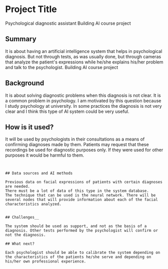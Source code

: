 # Project Title

Psychological diagnostic assistant
Building AI course project
## Summary

It is about having an artificial intelligence system that helps in psychological diagnosis. But not through tests, as was usually done, but through cameras that analyze the patient's expressions while he/she explains his/her problem and talk to the psychologist.
Building AI course project

## Background

It is about solving diagnostic problems when this diagnosis is not clear. It is a common problem in psychology. I am motivated by this question because I study psychology at university.
In some practices the diagnosis is not very clear and I think this type of AI system could be very useful.



## How is it used?

It will be used by psychologists in their consultations as a means of confirming diagnoses made by them. Patients may request that these recordings be used for diagnostic purposes only. If they were used for other purposes it would be harmful to them.
```


## Data sources and AI methods

Previous data on facial expressions of patients with certain diagnoses are needed.
There must be a lot of data of this type in the system database.
The technique that can be used is the neural network. There will be several nodes that will provide information about each of the facial characteristics analyzed.


## Challenges__

The system should be used as support, and not as the basis of a diagnosis. Other tests performed by the psychologist will confirm or not the diagnosis.

## What next?

Each psychologist should be able to calibrate the system depending on the characteristics of the patients he/she serve and depending on his/her own professional experience.
